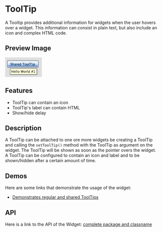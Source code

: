 # ToolTip

A Tooltip provides additional information for widgets when the user hovers over
a widget. This information can consist in plain text, but also include an icon
and complex HTML code.

## Preview Image

![tooltip.png](tooltip.png)

## Features

- ToolTip can contain an icon
- ToolTip's label can contain HTML
- Show/hide delay

## Description

A ToolTip can be attached to one ore more widgets be creating a ToolTip and
calling the `setToolTip()` method with the ToolTip as argument on the widget.
The ToolTip will be shown as soon as the pointer overs the widget. A ToolTip can
be configured to contain an icon and label and to be shown/hidden after a
certain amount of time.

## Demos

Here are some links that demonstrate the usage of the widget:

- [Demonstrates regular and shared ToolTips](apps://demobrowser/#widget-Tooltip.html)

## API

Here is a link to the API of the Widget:
[complete package and classname](apps://apiviewer/#qx.ui.tooltip)
